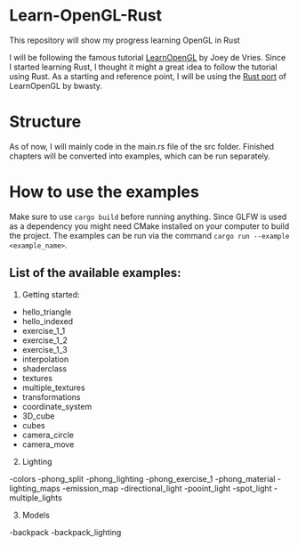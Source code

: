 # Learn-OpenGL-Rust

This repository will show my progress learning OpenGL in Rust

I will be following the famous tutorial [LearnOpenGL](https://learnopengl.com) by Joey de Vries. Since I started learning Rust, I thought it might a great idea to follow the tutorial using Rust. As a starting and reference point, I will be using the [Rust port](https://github.com/bwasty/learn-opengl-rs) of LearnOpenGL by bwasty.

# Structure

As of now, I will mainly code in the main.rs file of the src folder. Finished chapters will be converted into examples, which can be run separately.

# How to use the examples

Make sure to use ```cargo build``` before running anything. Since GLFW is used as a dependency you might need CMake installed on your computer to build the project. The examples can be run via the command ```cargo run --example <example_name>```.

## List of the available examples:

1. Getting started:
- hello_triangle
- hello_indexed
- exercise_1_1
- exercise_1_2
- exercise_1_3
- interpolation
- shaderclass
- textures
- multiple_textures
- transformations
- coordinate_system
- 3D_cube
- cubes
- camera_circle
- camera_move

2. Lighting

-colors
-phong_split
-phong_lighting
-phong_exercise_1
-phong_material
-lighting_maps
-emission_map
-directional_light
-pooint_light
-spot_light
-multiple_lights

3. Models

-backpack
-backpack_lighting

